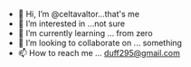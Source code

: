 - 👋 Hi, I’m @celtavaltor...that's me
- 👀 I’m interested in ...not sure
- 🌱 I’m currently learning ... from zero
- 💞️ I’m looking to collaborate on ... something
- 📫 How to reach me ... duff295@gmail.com

<!---
celtavaltor/celtavaltor is a ✨ special ✨ repository because its `README.md` (this file) appears on your GitHub profile.
You can click the Preview link to take a look at your changes.
--->
